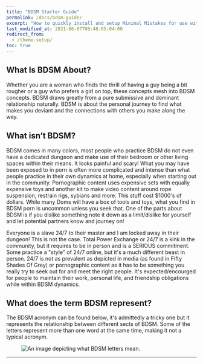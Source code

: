 ```yaml
---
title: "BDSM Starter Guide"
permalink: /docs/bdsm-guide/
excerpt: "How to quickly install and setup Minimal Mistakes for use with GitHub Pages."
last_modified_at: 2021-06-07T08:48:05-04:00
redirect_from:
  - /theme-setup/
toc: true
---
```

## What Is BDSM About?
Whether you are a woman who finds the thrill of having a guy being a bit rougher or a guy who prefers a girl on top, these concepts mesh into BDSM concepts. BDSM draws greatly from a pure submissive and dominant relationship naturally. BDSM is about the personal journey to find what makes you deviant and the connections with others you make along the way.


## What isn’t BDSM?
BDSM comes in many colors, most people who practice BDSM do not even have a dedicated dungeon and make use of their bedroom or other living spaces within their means.
It looks painful and scary! What you may have been exposed to in porn is often more complicated and intense than what people practice in their own dynamics at home, especially when starting out in the community. Pornographic content uses expensive sets with equally expensive toys and another kit to make video content around rope suspension, restrain rigs, sybians and more. This stuff cost $1000's of dollars. While many Doms will have a box of tools and toys, what you find in BDSM porn is uncommon unless you seek that. One of the parts about BDSM is if you dislike something note it down as a limit/dislike for yourself and let potential partners know and journey on!

Everyone is a slave 24/7 to their master and I am locked away in their dungeon! This is not the case. Total Power Exchange or 24/7 is a kink in the community, but it requires to be in person and is a SERIOUS commitment. Some practice a "style" of 24/7 online, but it's a much different beast in person. 24/7 is not as prevalent as depicted in media (as found in Fifty Shades Of Grey) or pornographic content as it has to be something you really try to seek out for and meet the right people. It's expected/encourged for people to maintain their work, personal life, and friendship obligations while within BDSM dynamics.

## What does the term BDSM represent?
The BDSM acronym can be found below, it's admittedly a tricky one but it represents the relationship between different sects of BDSM. Some of the letters represent more than one word at the same time, making it not a typical acronym.

<figure>
  <img src="{{ '/assets/images/doc-BDSM-acronym.png' | relative_url }}" alt="An image depicting what BDSM letters mean.">
</figure>

---
